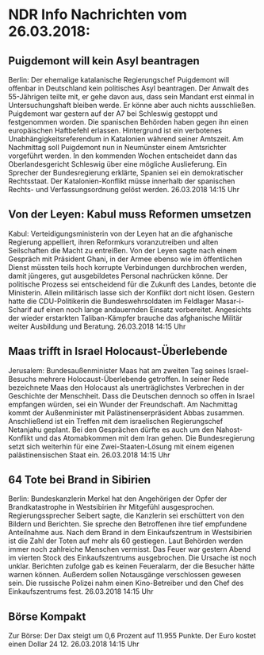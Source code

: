 # NDR Info Nachrichten vom 26.03.2018:


## Puigdemont will kein Asyl beantragen
Berlin: Der ehemalige katalanische Regierungschef Puigdemont will offenbar in Deutschland kein politisches Asyl beantragen. Der Anwalt des 55-Jährigen teilte mit, er gehe davon aus, dass sein Mandant erst einmal in Untersuchungshaft bleiben werde. Er könne aber auch nichts ausschließen. Puigdemont war gestern auf der A7 bei Schleswig gestoppt und festgenommen worden. Die spanischen Behörden haben gegen ihn einen europäischen Haftbefehl erlassen. Hintergrund ist ein verbotenes Unabhängigkeitsreferendum in Katalonien während seiner Amtszeit. Am Nachmittag soll Puigdemont nun in Neumünster einem Amtsrichter vorgeführt werden. In den kommenden Wochen entscheidet dann das Oberlandesgericht Schleswig über eine mögliche Auslieferung. Ein Sprecher der Bundesregierung erklärte, Spanien sei ein demokratischer Rechtsstaat. Der Katalonien-Konflikt müsse innerhalb der spanischen Rechts- und Verfassungsordnung gelöst werden. 26.03.2018 14:15 Uhr 

## Von der Leyen: Kabul muss Reformen umsetzen
Kabul: Verteidigungsministerin von der Leyen hat an die afghanische Regierung appelliert, ihren Reformkurs voranzutreiben und alten Seilschaften die Macht zu entreißen. Von der Leyen sagte nach einem Gespräch mit Präsident Ghani, in der Armee ebenso wie im öffentlichen Dienst müssten teils hoch korrupte Verbindungen durchbrochen werden, damit jüngeres, gut ausgebildetes Personal nachrücken könne. Der politische Prozess sei entscheidend für die Zukunft des Landes, betonte die Ministerin. Allein militärisch lasse sich der Konflikt dort nicht lösen. Gestern hatte die CDU-Politikerin die Bundeswehrsoldaten im Feldlager Masar-i-Scharif auf einen noch lange andauernden Einsatz vorbereitet. Angesichts der wieder erstarkten Taliban-Kämpfer brauche das afghanische Militär weiter Ausbildung und Beratung. 26.03.2018 14:15 Uhr 

## Maas trifft in Israel Holocaust-Überlebende
Jerusalem:	Bundesaußenminister Maas hat am zweiten Tag seines Israel-Besuchs mehrere Holocaust-Überlebende getroffen. In seiner Rede bezeichnete Maas den Holocaust als unerträglichstes Verbrechen in der Geschichte der Menschheit. Dass die Deutschen dennoch so offen in Israel empfangen würden, sei ein Wunder der Freundschaft. Am Nachmittag kommt der Außenminister mit Palästinenserpräsident Abbas zusammen. Anschließend ist ein Treffen mit dem israelischen Regierungschef Netanjahu geplant. Bei den Gesprächen dürfte es auch um den Nahost-Konflikt und das Atomabkommen mit dem Iran gehen. Die Bundesregierung setzt sich weiterhin für eine Zwei-Staaten-Lösung mit einem eigenen palästinensischen Staat ein. 26.03.2018 14:15 Uhr 

## 64 Tote bei Brand in Sibirien
Berlin:	Bundeskanzlerin Merkel hat den Angehörigen der Opfer der Brandkatastrophe in Westsibirien ihr Mitgefühl ausgesprochen. Regierungssprecher Seibert sagte, die Kanzlerin sei erschüttert von den Bildern und Berichten. Sie spreche den Betroffenen ihre tief empfundene Anteilnahme aus. Nach dem Brand in dem Einkaufszentrum in Westsibirien ist die Zahl der Toten auf mehr als 60 gestiegen. Laut Behörden werden immer noch zahlreiche Menschen vermisst. Das Feuer war gestern Abend im vierten Stock des Einkaufszentrums ausgebrochen. Die Ursache ist noch unklar. Berichten zufolge gab es keinen Feueralarm, der die Besucher hätte warnen können. Außerdem sollen Notausgänge verschlossen gewesen sein. Die russische Polizei nahm einen Kino-Betreiber und den Chef des Einkaufszentrums fest. 26.03.2018 14:15 Uhr 

## Börse Kompakt
Zur Börse: Der Dax steigt um 0,6 Prozent auf 11.955 Punkte. Der Euro kostet einen Dollar 24 12. 26.03.2018 14:15 Uhr 
